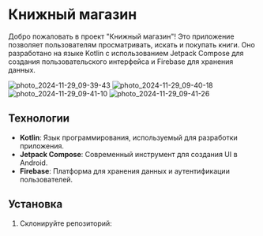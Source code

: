 # Книжный магазин

Добро пожаловать в проект "Книжный магазин"! Это приложение позволяет пользователям просматривать, искать и покупать книги. Оно разработано на языке Kotlin с использованием Jetpack Compose для создания пользовательского интерфейса и Firebase для хранения данных.


![photo_2024-11-29_09-39-43](https://github.com/user-attachments/assets/e161abde-ce9a-406f-a28c-f80cc7b89a31)
![photo_2024-11-29_09-40-18](https://github.com/user-attachments/assets/70e0f976-27fd-4009-939f-fedc940aab8c)
![photo_2024-11-29_09-41-10](https://github.com/user-attachments/assets/09175ba6-4061-4ccb-b021-b2499df3ced0)
![photo_2024-11-29_09-41-26](https://github.com/user-attachments/assets/315a8cf8-2775-4010-98b1-0eef17301233)

## Технологии

- **Kotlin**: Язык программирования, используемый для разработки приложения.
- **Jetpack Compose**: Современный инструмент для создания UI в Android.
- **Firebase**: Платформа для хранения данных и аутентификации пользователей.

## Установка

1. Склонируйте репозиторий:
   
